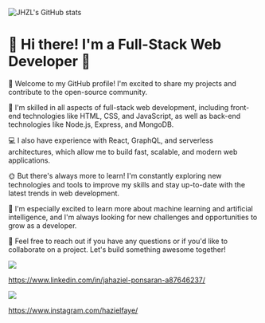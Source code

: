 ![JHZL's GitHub stats](https://github-readme-stats.vercel.app/api?username=JahazielFaye&theme=tokyonight&show_icons=true)





# 🌌 Hi there! I'm a Full-Stack Web Developer 🌌

🌟 Welcome to my GitHub profile! I'm excited to share my projects and contribute to the open-source community.

🔭 I'm skilled in all aspects of full-stack web development, including front-end technologies like HTML, CSS, and JavaScript, as well as back-end technologies like Node.js, Express, and MongoDB.

💻 I also have experience with React, GraphQL, and serverless architectures, which allow me to build fast, scalable, and modern web applications.

🌞 But there's always more to learn! I'm constantly exploring new technologies and tools to improve my skills and stay up-to-date with the latest trends in web development.

🌱 I'm especially excited to learn more about machine learning and artificial intelligence, and I'm always looking for new challenges and opportunities to grow as a developer.

💬 Feel free to reach out if you have any questions or if you'd like to collaborate on a project. Let's build something awesome together!


<img src="https://img.icons8.com/color/48/000000/linkedin-circled.png"/> 

https://www.linkedin.com/in/jahaziel-ponsaran-a87646237/


<img src="https://img.icons8.com/color/48/000000/instagram-new.png"/>

https://www.instagram.com/hazielfaye/

